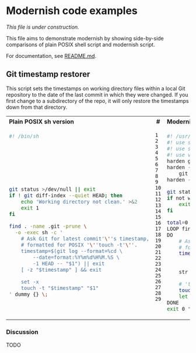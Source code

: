 # Modernish code examples #

*This file is under construction.*

This file aims to demonstrate modernish by showing side-by-side comparisons
of plain POSIX shell script and modernish script.

For documentation, see [README.md](https://github.com/modernish/modernish/blob/master/README.md).

## Git timestamp restorer ##

This script sets the timestamps on working directory files within a local
Git repository to the date of the last commit in which they were changed. If
you first change to a subdirectory of the repo, it will only restore the
timestamps down from that directory.

<table>
<tr><th align="left">Plain POSIX sh version</th><th>#</th><th align="left">Modernish version</th></tr>
<tr>
<td valign="top">

```sh
#! /bin/sh








git status >/dev/null || exit
if ! git diff-index --quiet HEAD; then
	echo 'Working directory not clean.' >&2
	exit 1
fi

find . -name .git -prune \
  -o -exec sh -c '
	# Ask Git for latest commit'\''s timestamp,
	# formatted for POSIX '\''touch -t'\''.
	timestamp=$(git log --format=%cd \
		--date=format:%Y%m%d%H%M.%S \
		-1 HEAD -- "$1") || exit
	[ -z "$timestamp" ] && exit

	set -x
	touch -t "$timestamp" "$1"
' dummy {} \;
```

</td>
<td valign="top">

```
1
2
3
4
5
6
7
8
9
10
11
12
13
14
15
16
17
18
19
20
21
22
23
24
25
26
27
28
29
```

</td>
<td valign="top">

```sh
#! /usr/bin/env modernish
#! use safe
#! use sys/cmd/harden
#! use var/loop
harden git
harden -e '>1' -f wd_is_clean \
	git diff-index --quiet HEAD
harden -pt touch

git status >/dev/null
if not wd_is_clean; then
	exit 1 'Working directory not clean.'
fi

total=0
LOOP find repofile in . -name .git -prune -or -iterate
DO
	# Ask Git for latest commit's timestamp,
	# formatted for POSIX 'touch -t'.
	timestamp=$(git log --format=%cd \
		--date=format:%Y%m%d%H%M.%S \
		-1 HEAD -- $repofile)
	str empty $timestamp && continue

	# 'touch' is traced due to 'harden -t' above.
	touch -t $timestamp $repofile
	let "total+=1"
DONE
exit 0 "$total timestamps restored."
```

</td>
</tr>
</table>

### Discussion ###

TODO
